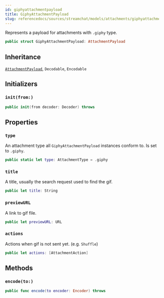 ```yaml
---
id: giphyattachmentpayload 
title: GiphyAttachmentPayload
slug: referencedocs/sources/streamchat/models/attachments/giphyattachmentpayload
---
```


Represents a payload for attachments with `.giphy` type.

``` swift
public struct GiphyAttachmentPayload: AttachmentPayload 
```

## Inheritance

[`AttachmentPayload`](AttachmentPayload), `Decodable`, `Encodable`

## Initializers

### `init(from:)`

``` swift
public init(from decoder: Decoder) throws 
```

## Properties

### `type`

An attachment type all `GiphyAttachmentPayload` instances conform to. Is set to `.giphy`.

``` swift
public static let type: AttachmentType = .giphy
```

### `title`

A  title, usually the search request used to find the gif.

``` swift
public let title: String
```

### `previewURL`

A link to gif file.

``` swift
public let previewURL: URL
```

### `actions`

Actions when gif is not sent yet. (e.g. `Shuffle`)

``` swift
public let actions: [AttachmentAction]
```

## Methods

### `encode(to:)`

``` swift
public func encode(to encoder: Encoder) throws 
```
